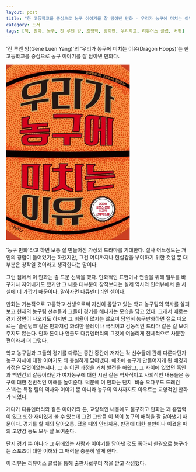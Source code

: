 ```yaml
---
layout: post
title: "한 고등학교를 중심으로 농구 이야기를 잘 담아낸 만화 - 우리가 농구에 미치는 이유"
category: 도서
tags: [책, 만화, 농구, 진 루엔 양, 조영학, 양희연, 우리학교, 리뷰어스 클럽, 서평]
---
```


'진 루엔 양(Gene Luen Yang)'의
'우리가 농구에 미치는 이유(Dragon Hoops)'는
한 고등학교를 중심으로 농구 이야기를 잘 담아낸 만화다.

![표지](/images/book/dragon-hoops-comic-book-h480.jpg)

'농구 만화'라고 하면 보통 잘 만들어진 가상의 드라마를 기대한다.
설사 어느정도는 개인의 경험이 들어있기는 하겠지만,
그건 어디까지나 현실감을 부여하기 위한 것일 뿐 대부분은 창작일 것이라고 생각한다는 말이다.

그런 점에서 이 만화는 좀 드문 선택을 했다.
만화적인 표현이나 연출을 위해 일부를 바꾸거나 지어내기도 했기만
그 내용 대부분이 창작보다는 실제 역사와 인터뷰에서 온 사실에 더 가깝기 때문이다.
말하자면 다큐멘터리인 셈이다.

만화는 기본적으로 고등학교 선생으로써 자신이 몸담고 있는 학교 농구팀의 역사를 살펴보고
현재의 농구팀 선수들과 그들이 경기를 해나가는 모습을 담고 있다.
그래서 때로는 경기 장면이 나오기도 하지만 그 비율이 많지는 않으며
당연히 농구만화하면 절로 떠오르는 '슬램덩크'같은 만화처럼
화려한 플레이나 극적이고 감동적인 드라마 같은 걸 보여주지도 않는다.
만화 톤이나 연출도 다큐멘터리의 그것에 어울리게 전체적으로 차분한 편이라서 더 그렇다.

학교 농구팀과 그들의 경기를 다루는 중간 중간에
저자는 각 선수들에 관해 다룬다던가
농구 자체에 대한 이야기도 꽤 충실하게 담아냈다.
애초에 농구가 만들어지게 된 배경과 과정은 무엇이었는지나,
그 후 어떤 과정을 거쳐 발전을 해왔고,
그 사이에 있었던 흑인과 백인간의 갈등이라던가 여자농구에 대한 시선 같은
역사적이고 사회적인 내용들은 농구에 대한 전반적인 이해를 높여준다.
덕분에 이 만화는 단지 '비숍 오다우드 드래건스'라는 특정 팀의 역사와 이야기 뿐 아니라
농구의 역사까지도 아우르는 교양적인 만화가 되었다.

게다가 다큐멘터리와 같은 이야기와 톤, 교양적인 내용에도 불구하고
만화는 꽤 흡입력이 있고 또한 재미있게 볼 수 있는데
그건 그만큼 이 책이 농구의 매력을 잘 담아냈기 때문이다.
경기를 할 때의 달아오름, 졌을 때의 안타까움, 판정에 대한 불만이나 이겼을 때의 고양감 등도 모두 잘 보여준다.

단지 경기 뿐 아니라 그 뒤에있는 사람과 이야기를 담아낸 것도 좋아서
한권으로 농구라는 스포츠이 대한 이해와 그 매력을 충분히 알게 한다.



<div class="im im-info">
이 리뷰는 리뷰어스 클럽을 통해 출판사로부터 책을 받고 작성했다.
</div>
